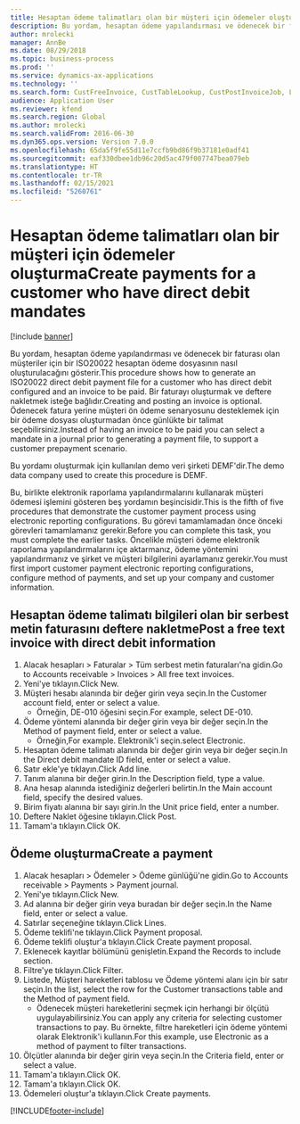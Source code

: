 ```yaml
---
title: Hesaptan ödeme talimatları olan bir müşteri için ödemeler oluşturma
description: Bu yordam, hesaptan ödeme yapılandırması ve ödenecek bir faturası olan müşteriler için bir ISO20022 hesaptan ödeme dosyasının nasıl oluşturulacağını gösterir.
author: mrolecki
manager: AnnBe
ms.date: 08/29/2018
ms.topic: business-process
ms.prod: ''
ms.service: dynamics-ax-applications
ms.technology: ''
ms.search.form: CustFreeInvoice, CustTableLookup, CustPostInvoiceJob, LedgerJournalTable, LedgerJournalTransCustPaym, SysQueryForm, CustPaymProposalEdit, BankAccountTableLookUp
audience: Application User
ms.reviewer: kfend
ms.search.region: Global
ms.author: mrolecki
ms.search.validFrom: 2016-06-30
ms.dyn365.ops.version: Version 7.0.0
ms.openlocfilehash: 65da5f9fe55d11e7ccfb9bd86f9b37181e0adf41
ms.sourcegitcommit: eaf330dbee1db96c20d5ac479f007747bea079eb
ms.translationtype: HT
ms.contentlocale: tr-TR
ms.lasthandoff: 02/15/2021
ms.locfileid: "5260761"
---
```

# <a name="create-payments-for-a-customer-who-have-direct-debit-mandates"></a><span data-ttu-id="b8d97-103">Hesaptan ödeme talimatları olan bir müşteri için ödemeler oluşturma</span><span class="sxs-lookup"><span data-stu-id="b8d97-103">Create payments for a customer who have direct debit mandates</span></span>

[!include [banner](../../includes/banner.md)]

<span data-ttu-id="b8d97-104">Bu yordam, hesaptan ödeme yapılandırması ve ödenecek bir faturası olan müşteriler için bir ISO20022 hesaptan ödeme dosyasının nasıl oluşturulacağını gösterir.</span><span class="sxs-lookup"><span data-stu-id="b8d97-104">This procedure shows how to generate an ISO20022 direct debit payment file for a customer who has direct debit configured and an invoice to be paid.</span></span> <span data-ttu-id="b8d97-105">Bir faturayı oluşturmak ve deftere nakletmek isteğe bağlıdır.</span><span class="sxs-lookup"><span data-stu-id="b8d97-105">Creating and posting an invoice is optional.</span></span> <span data-ttu-id="b8d97-106">Ödenecek fatura yerine müşteri ön ödeme senaryosunu desteklemek için bir ödeme dosyası oluşturmadan önce günlükte bir talimat seçebilirsiniz.</span><span class="sxs-lookup"><span data-stu-id="b8d97-106">Instead of having an invoice to be paid you can select a mandate in a journal prior to generating a payment file, to support a customer prepayment scenario.</span></span>



<span data-ttu-id="b8d97-107">Bu yordamı oluşturmak için kullanılan demo veri şirketi DEMF'dir.</span><span class="sxs-lookup"><span data-stu-id="b8d97-107">The demo data company used to create this procedure is DEMF.</span></span>



<span data-ttu-id="b8d97-108">Bu, birlikte elektronik raporlama yapılandırmalarını kullanarak müşteri ödemesi işlemini gösteren beş yordamın beşincisidir.</span><span class="sxs-lookup"><span data-stu-id="b8d97-108">This is the fifth of five procedures that demonstrate the customer payment process using electronic reporting configurations.</span></span> <span data-ttu-id="b8d97-109">Bu görevi tamamlamadan önce önceki görevleri tamamlamanız gerekir.</span><span class="sxs-lookup"><span data-stu-id="b8d97-109">Before you can complete this task, you must complete the earlier tasks.</span></span> <span data-ttu-id="b8d97-110">Öncelikle müşteri ödeme elektronik raporlama yapılandırmalarını içe aktarmanız, ödeme yöntemini yapılandırmanız ve şirket ve müşteri bilgilerini ayarlamanız gerekir.</span><span class="sxs-lookup"><span data-stu-id="b8d97-110">You must first import customer payment electronic reporting configurations, configure method of payments, and set up your company and customer information.</span></span> 


## <a name="post-a-free-text-invoice-with-direct-debit-information"></a><span data-ttu-id="b8d97-111">Hesaptan ödeme talimatı bilgileri olan bir serbest metin faturasını deftere nakletme</span><span class="sxs-lookup"><span data-stu-id="b8d97-111">Post a free text invoice with direct debit information</span></span>
1. <span data-ttu-id="b8d97-112">Alacak hesapları > Faturalar > Tüm serbest metin faturaları'na gidin.</span><span class="sxs-lookup"><span data-stu-id="b8d97-112">Go to Accounts receivable > Invoices > All free text invoices.</span></span>
2. <span data-ttu-id="b8d97-113">Yeni'ye tıklayın.</span><span class="sxs-lookup"><span data-stu-id="b8d97-113">Click New.</span></span>
3. <span data-ttu-id="b8d97-114">Müşteri hesabı alanında bir değer girin veya seçin.</span><span class="sxs-lookup"><span data-stu-id="b8d97-114">In the Customer account field, enter or select a value.</span></span>
    * <span data-ttu-id="b8d97-115">Örneğin, DE-010 öğesini seçin.</span><span class="sxs-lookup"><span data-stu-id="b8d97-115">For example, select DE-010.</span></span>  
4. <span data-ttu-id="b8d97-116">Ödeme yöntemi alanında bir değer girin veya bir değer seçin.</span><span class="sxs-lookup"><span data-stu-id="b8d97-116">In the Method of payment field, enter or select a value.</span></span>
    * <span data-ttu-id="b8d97-117">Örneğin,</span><span class="sxs-lookup"><span data-stu-id="b8d97-117">For example.</span></span> <span data-ttu-id="b8d97-118">Elektronik'i seçin.</span><span class="sxs-lookup"><span data-stu-id="b8d97-118">select Electronic.</span></span>  
5. <span data-ttu-id="b8d97-119">Hesaptan ödeme talimatı alanında bir değer girin veya bir değer seçin.</span><span class="sxs-lookup"><span data-stu-id="b8d97-119">In the Direct debit mandate ID field, enter or select a value.</span></span>
6. <span data-ttu-id="b8d97-120">Satır ekle'ye tıklayın.</span><span class="sxs-lookup"><span data-stu-id="b8d97-120">Click Add line.</span></span>
7. <span data-ttu-id="b8d97-121">Tanım alanına bir değer girin.</span><span class="sxs-lookup"><span data-stu-id="b8d97-121">In the Description field, type a value.</span></span>
8. <span data-ttu-id="b8d97-122">Ana hesap alanında istediğiniz değerleri belirtin.</span><span class="sxs-lookup"><span data-stu-id="b8d97-122">In the Main account field, specify the desired values.</span></span>
9. <span data-ttu-id="b8d97-123">Birim fiyatı alanına bir sayı girin.</span><span class="sxs-lookup"><span data-stu-id="b8d97-123">In the Unit price field, enter a number.</span></span>
10. <span data-ttu-id="b8d97-124">Deftere Naklet öğesine tıklayın.</span><span class="sxs-lookup"><span data-stu-id="b8d97-124">Click Post.</span></span>
11. <span data-ttu-id="b8d97-125">Tamam'a tıklayın.</span><span class="sxs-lookup"><span data-stu-id="b8d97-125">Click OK.</span></span>

## <a name="create-a-payment"></a><span data-ttu-id="b8d97-126">Ödeme oluşturma</span><span class="sxs-lookup"><span data-stu-id="b8d97-126">Create a payment</span></span>
1. <span data-ttu-id="b8d97-127">Alacak hesapları > Ödemeler > Ödeme günlüğü'ne gidin.</span><span class="sxs-lookup"><span data-stu-id="b8d97-127">Go to Accounts receivable > Payments > Payment journal.</span></span>
2. <span data-ttu-id="b8d97-128">Yeni'ye tıklayın.</span><span class="sxs-lookup"><span data-stu-id="b8d97-128">Click New.</span></span>
3. <span data-ttu-id="b8d97-129">Ad alanına bir değer girin veya buradan bir değer seçin.</span><span class="sxs-lookup"><span data-stu-id="b8d97-129">In the Name field, enter or select a value.</span></span>
4. <span data-ttu-id="b8d97-130">Satırlar seçeneğine tıklayın.</span><span class="sxs-lookup"><span data-stu-id="b8d97-130">Click Lines.</span></span>
5. <span data-ttu-id="b8d97-131">Ödeme teklifi'ne tıklayın.</span><span class="sxs-lookup"><span data-stu-id="b8d97-131">Click Payment proposal.</span></span>
6. <span data-ttu-id="b8d97-132">Ödeme teklifi oluştur'a tıklayın.</span><span class="sxs-lookup"><span data-stu-id="b8d97-132">Click Create payment proposal.</span></span>
7. <span data-ttu-id="b8d97-133">Eklenecek kayıtlar bölümünü genişletin.</span><span class="sxs-lookup"><span data-stu-id="b8d97-133">Expand the Records to include section.</span></span>
8. <span data-ttu-id="b8d97-134">Filtre'ye tıklayın.</span><span class="sxs-lookup"><span data-stu-id="b8d97-134">Click Filter.</span></span>
9. <span data-ttu-id="b8d97-135">Listede, Müşteri hareketleri tablosu ve Ödeme yöntemi alanı için bir satır seçin.</span><span class="sxs-lookup"><span data-stu-id="b8d97-135">In the list, select the row for the Customer transactions table and the Method of payment field.</span></span>
    * <span data-ttu-id="b8d97-136">Ödenecek müşteri hareketlerini seçmek için herhangi bir ölçütü uygulayabilirsiniz.</span><span class="sxs-lookup"><span data-stu-id="b8d97-136">You can apply any criteria for selecting customer transactions to pay.</span></span> <span data-ttu-id="b8d97-137">Bu örnekte, filtre hareketleri için ödeme yöntemi olarak Elektronik'i kullanın.</span><span class="sxs-lookup"><span data-stu-id="b8d97-137">For this example, use Electronic as a method of payment to filter transactions.</span></span>  
10. <span data-ttu-id="b8d97-138">Ölçütler alanında bir değer girin veya seçin.</span><span class="sxs-lookup"><span data-stu-id="b8d97-138">In the Criteria field, enter or select a value.</span></span>
11. <span data-ttu-id="b8d97-139">Tamam'a tıklayın.</span><span class="sxs-lookup"><span data-stu-id="b8d97-139">Click OK.</span></span>
12. <span data-ttu-id="b8d97-140">Tamam'a tıklayın.</span><span class="sxs-lookup"><span data-stu-id="b8d97-140">Click OK.</span></span>
13. <span data-ttu-id="b8d97-141">Ödemeleri oluştur'a tıklayın.</span><span class="sxs-lookup"><span data-stu-id="b8d97-141">Click Create payments.</span></span>


[!INCLUDE[footer-include](../../../includes/footer-banner.md)]